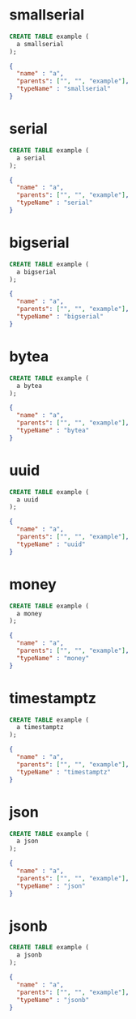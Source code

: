 # smallserial

```sql
CREATE TABLE example (
  a smallserial
);
```

```json
{
  "name" : "a",
  "parents": ["", "", "example"],
  "typeName" : "smallserial"
}
```

# serial

```sql
CREATE TABLE example (
  a serial
);
```

```json
{
  "name" : "a",
  "parents": ["", "", "example"],
  "typeName" : "serial"
}
```

# bigserial

```sql
CREATE TABLE example (
  a bigserial
);
```

```json
{
  "name" : "a",
  "parents": ["", "", "example"],
  "typeName" : "bigserial"
}
```

# bytea

```sql
CREATE TABLE example (
  a bytea
);
```

```json
{
  "name" : "a",
  "parents": ["", "", "example"],
  "typeName" : "bytea"
}
```

# uuid

```sql
CREATE TABLE example (
  a uuid
);
```

```json
{
  "name" : "a",
  "parents": ["", "", "example"],
  "typeName" : "uuid"
}
```

# money

```sql
CREATE TABLE example (
  a money
);
```

```json
{
  "name" : "a",
  "parents": ["", "", "example"],
  "typeName" : "money"
}
```

# timestamptz

```sql
CREATE TABLE example (
  a timestamptz
);
```

```json
{
  "name" : "a",
  "parents": ["", "", "example"],
  "typeName" : "timestamptz"
}
```

# json

```sql
CREATE TABLE example (
  a json
);
```

```json
{
  "name" : "a",
  "parents": ["", "", "example"],
  "typeName" : "json"
}
```

# jsonb

```sql
CREATE TABLE example (
  a jsonb
);
```

```json
{
  "name" : "a",
  "parents": ["", "", "example"],
  "typeName" : "jsonb"
}
```
